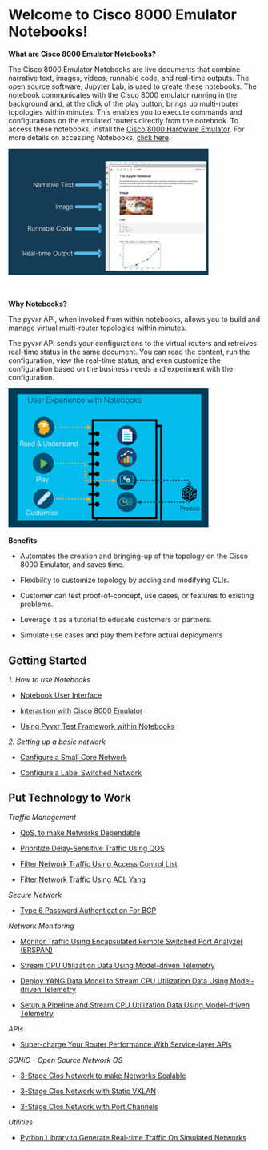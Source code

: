 # Welcome to Cisco 8000 Emulator Notebooks!

<b>What are Cisco 8000 Emulator Notebooks?</b>

The Cisco 8000 Emulator Notebooks are live documents that combine narrative text, images, videos, runnable code, and real-time outputs. The open source software, Jupyter Lab, is used to create these notebooks. The notebook communicates with the Cisco 8000 emulator running in the background and, at the click of the play button, brings up multi-router topologies within minutes. This enables you to execute commands and configurations on the emulated routers directly from the notebook. To access these notebooks, install the [Cisco 8000 Hardware Emulator](https://www.cisco.com/c/en/us/td/docs/iosxr/cisco8000-emulator/cisco8000-hardware-emulator-installation-guide.html). For more details on accessing Notebooks, [click here](https://www.cisco.com/c/en/us/td/docs/iosxr/cisco8000-emulator/cisco8000-hardware-emulator-installation-guide.html#Cisco8000EmulatorNotebooks).

<div>
<img src="Getting-Started/How-to-use-Notebooks/NBUI.png" width="400"/>
</div>

<p>&nbsp;</p>


<b>Why Notebooks?</b>

The pyvxr API, when invoked from within notebooks, allows you to build and manage virtual multi-router topologies within minutes.  

The pyvxr API sends your configurations to the virtual routers and retreives real-time status in the same document. You can read the content, run the configuration, view the real-time status, and even customize the configuration based on the business needs and experiment with the configuration.


<div>
<img src="Getting-Started/images/NBUex.png" width="400"/>
</div>


<b>Benefits</b>

* Automates the creation and bringing-up of the topology on the Cisco 8000 Emulator, and saves time.
 
* Flexibility to customize topology by adding and modifying CLIs.

* Customer can test proof-of-concept, use cases, or features to existing problems.

* Leverage it as a tutorial to educate customers or partners.

* Simulate use cases and play them before actual deployments



## Getting Started

<i> 1. How to use Notebooks </i>

* [Notebook User Interface](./Getting-Started/How-to-use-Notebooks/Using_Notebooks.ipynb)

* [Interaction with Cisco 8000 Emulator](./Getting-Started/How-to-use-Notebooks/Notebook-magic.ipynb) 

* [Using Pyvxr Test Framework within Notebooks](./Getting-Started/How-to-use-Notebooks/Test-framework.ipynb)


<i> 2. Setting up a basic network </i>

* [Configure a Small Core Network](./Getting-Started/Setting-Up-Basic-Network/Small-Core/SmallCore.ipynb)

* [Configure a Label Switched Network](./Getting-Started/Setting-Up-Basic-Network/Ospf-Mpls/ospf-mpls.ipynb)

 
## Put Technology to Work


<i>Traffic Management</i>

* [QoS, to make Networks Dependable](./IOS-XR/QoS-Policies-Notebook.ipynb)

* [Prioritize Delay-Sensitive Traffic Using QOS](./IOS-XR/QoS-PrioritizeTraffic-Notebook.ipynb)

* [Filter Network Traffic Using Access Control List ](./Put-Technology-to-Work/ACL/Access-Control-List.ipynb)

* [Filter Network Traffic Using ACL Yang ](./Put-Technology-to-Work/ACL/ACLyang.ipynb)

<i>Secure Network </i>

* [Type 6 Password Authentication For BGP](./Put-Technology-to-Work/BGP-Type6-Password-Encryption/Type6-BGP-4-Routers.ipynb)

<i> Network Monitoring </i>

* [Monitor Traffic Using Encapsulated Remote Switched Port Analyzer (ERSPAN)](./Put-Technology-to-Work/ERSPAN/erspan.ipynb)

* [Stream CPU Utilization Data Using Model-driven Telemetry](./Put-Technology-to-Work/Telemetry/TelemetryDialOutCLI.ipynb)

* [Deploy YANG Data Model to Stream CPU Utilization Data Using Model-driven Telemetry](./Put-Technology-to-Work/Telemetry/TelemetryDialOutYang.ipynb)

* [Setup a Pipeline and Stream CPU Utilization Data Using Model-driven Telemetry](./IOS-XR/Telemetry-GPBYang-Notebook.ipynb)

<i>APIs</i>

* [Super-charge Your Router Performance With Service-layer APIs](./Put-Technology-to-Work/ServiceLayer/ServiceLayerAPI.ipynb) 

<i>SONiC - Open Source Network OS</i>

* [3-Stage Clos Network to make Networks Scalable](./SONiC/3StageClos-Notebook.ipynb) 

* [3-Stage Clos Network with Static VXLAN](./SONiC/StaticVxlan-Notebook.ipynb)

* [3-Stage Clos Network with Port Channels](./SONiC/3StageClos-PortChannels-Notebook.ipynb)

<i> Utilities </i>

* [Python Library to Generate Real-time Traffic On Simulated Networks](./IOS-XR/traffic/README.md) 





